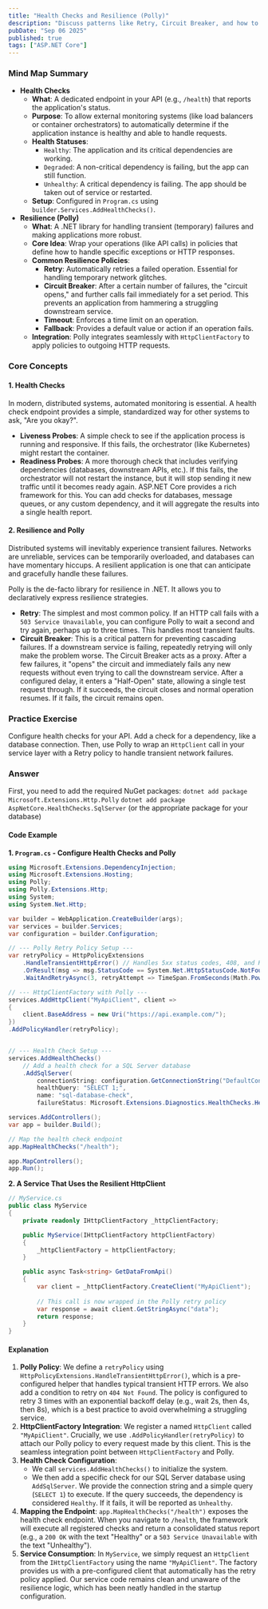 ```yaml
---
title: "Health Checks and Resilience (Polly)"
description: "Discuss patterns like Retry, Circuit Breaker, and how to implement health check endpoints."
pubDate: "Sep 06 2025"
published: true
tags: ["ASP.NET Core"]
---
```


### Mind Map Summary

- **Health Checks**
  - **What**: A dedicated endpoint in your API (e.g., `/health`) that reports the application's status.
  - **Purpose**: To allow external monitoring systems (like load balancers or container orchestrators) to automatically determine if the application instance is healthy and able to handle requests.
  - **Health Statuses**:
    - `Healthy`: The application and its critical dependencies are working.
    - `Degraded`: A non-critical dependency is failing, but the app can still function.
    - `Unhealthy`: A critical dependency is failing. The app should be taken out of service or restarted.
  - **Setup**: Configured in `Program.cs` using `builder.Services.AddHealthChecks()`.
- **Resilience (Polly)**
  - **What**: A .NET library for handling transient (temporary) failures and making applications more robust.
  - **Core Idea**: Wrap your operations (like API calls) in policies that define how to handle specific exceptions or HTTP responses.
  - **Common Resilience Policies**:
    - **Retry**: Automatically retries a failed operation. Essential for handling temporary network glitches.
    - **Circuit Breaker**: After a certain number of failures, the "circuit opens," and further calls fail immediately for a set period. This prevents an application from hammering a struggling downstream service.
    - **Timeout**: Enforces a time limit on an operation.
    - **Fallback**: Provides a default value or action if an operation fails.
  - **Integration**: Polly integrates seamlessly with `HttpClientFactory` to apply policies to outgoing HTTP requests.

### Core Concepts

#### 1. Health Checks
In modern, distributed systems, automated monitoring is essential. A health check endpoint provides a simple, standardized way for other systems to ask, "Are you okay?". 
- **Liveness Probes**: A simple check to see if the application process is running and responsive. If this fails, the orchestrator (like Kubernetes) might restart the container.
- **Readiness Probes**: A more thorough check that includes verifying dependencies (databases, downstream APIs, etc.). If this fails, the orchestrator will not restart the instance, but it will stop sending it new traffic until it becomes ready again.
ASP.NET Core provides a rich framework for this. You can add checks for databases, message queues, or any custom dependency, and it will aggregate the results into a single health report.

#### 2. Resilience and Polly
Distributed systems will inevitably experience transient failures. Networks are unreliable, services can be temporarily overloaded, and databases can have momentary hiccups. A resilient application is one that can anticipate and gracefully handle these failures.

Polly is the de-facto library for resilience in .NET. It allows you to declaratively express resilience strategies.
- **Retry**: The simplest and most common policy. If an HTTP call fails with a `503 Service Unavailable`, you can configure Polly to wait a second and try again, perhaps up to three times. This handles most transient faults.
- **Circuit Breaker**: This is a critical pattern for preventing cascading failures. If a downstream service is failing, repeatedly retrying will only make the problem worse. The Circuit Breaker acts as a proxy. After a few failures, it "opens" the circuit and immediately fails any new requests without even trying to call the downstream service. After a configured delay, it enters a "Half-Open" state, allowing a single test request through. If it succeeds, the circuit closes and normal operation resumes. If it fails, the circuit remains open.

### Practice Exercise

Configure health checks for your API. Add a check for a dependency, like a database connection. Then, use Polly to wrap an `HttpClient` call in your service layer with a Retry policy to handle transient network failures.

### Answer

First, you need to add the required NuGet packages:
`dotnet add package Microsoft.Extensions.Http.Polly`
`dotnet add package AspNetCore.HealthChecks.SqlServer` (or the appropriate package for your database)

#### Code Example

**1. `Program.cs` - Configure Health Checks and Polly**

```csharp
using Microsoft.Extensions.DependencyInjection;
using Microsoft.Extensions.Hosting;
using Polly;
using Polly.Extensions.Http;
using System;
using System.Net.Http;

var builder = WebApplication.CreateBuilder(args);
var services = builder.Services;
var configuration = builder.Configuration;

// --- Polly Retry Policy Setup ---
var retryPolicy = HttpPolicyExtensions
    .HandleTransientHttpError() // Handles 5xx status codes, 408, and HttpRequestException
    .OrResult(msg => msg.StatusCode == System.Net.HttpStatusCode.NotFound) // Also retry on 404
    .WaitAndRetryAsync(3, retryAttempt => TimeSpan.FromSeconds(Math.Pow(2, retryAttempt))); // Exponential backoff

// --- HttpClientFactory with Polly ---
services.AddHttpClient("MyApiClient", client =>
{
    client.BaseAddress = new Uri("https://api.example.com/");
})
.AddPolicyHandler(retryPolicy);


// --- Health Check Setup ---
services.AddHealthChecks()
    // Add a health check for a SQL Server database
    .AddSqlServer(
        connectionString: configuration.GetConnectionString("DefaultConnection"),
        healthQuery: "SELECT 1;",
        name: "sql-database-check",
        failureStatus: Microsoft.Extensions.Diagnostics.HealthChecks.HealthStatus.Unhealthy);

services.AddControllers();
var app = builder.Build();

// Map the health check endpoint
app.MapHealthChecks("/health");

app.MapControllers();
app.Run();
```

**2. A Service That Uses the Resilient HttpClient**

```csharp
// MyService.cs
public class MyService
{
    private readonly IHttpClientFactory _httpClientFactory;

    public MyService(IHttpClientFactory httpClientFactory)
    {
        _httpClientFactory = httpClientFactory;
    }

    public async Task<string> GetDataFromApi()
    {
        var client = _httpClientFactory.CreateClient("MyApiClient");
        
        // This call is now wrapped in the Polly retry policy
        var response = await client.GetStringAsync("data");
        return response;
    }
}
```

#### Explanation

1.  **Polly Policy**: We define a `retryPolicy` using `HttpPolicyExtensions.HandleTransientHttpError()`, which is a pre-configured helper that handles typical transient HTTP errors. We also add a condition to retry on `404 Not Found`. The policy is configured to retry 3 times with an exponential backoff delay (e.g., wait 2s, then 4s, then 8s), which is a best practice to avoid overwhelming a struggling service.
2.  **HttpClientFactory Integration**: We register a named `HttpClient` called `"MyApiClient"`. Crucially, we use `.AddPolicyHandler(retryPolicy)` to attach our Polly policy to every request made by this client. This is the seamless integration point between `HttpClientFactory` and Polly.
3.  **Health Check Configuration**: 
    -   We call `services.AddHealthChecks()` to initialize the system.
    -   We then add a specific check for our SQL Server database using `AddSqlServer`. We provide the connection string and a simple query (`SELECT 1`) to execute. If the query succeeds, the dependency is considered `Healthy`. If it fails, it will be reported as `Unhealthy`.
4.  **Mapping the Endpoint**: `app.MapHealthChecks("/health")` exposes the health check endpoint. When you navigate to `/health`, the framework will execute all registered checks and return a consolidated status report (e.g., a `200 OK` with the text "Healthy" or a `503 Service Unavailable` with the text "Unhealthy").
5.  **Service Consumption**: In `MyService`, we simply request an `HttpClient` from the `IHttpClientFactory` using the name `"MyApiClient"`. The factory provides us with a pre-configured client that automatically has the retry policy applied. Our service code remains clean and unaware of the resilience logic, which has been neatly handled in the startup configuration.